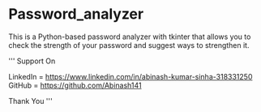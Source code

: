 # Password_analyzer
This is a Python-based password analyzer with tkinter that allows you to check the strength of your password and suggest ways to strengthen it.

'''
Support On

LinkedIn = https://www.linkedin.com/in/abinash-kumar-sinha-318331250
GitHub = https://github.com/Abinash141


Thank You
'''
